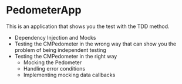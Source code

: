 # PedometerApp
This is an application that shows you the test with the TDD method.

* Dependency Injection and Mocks
* Testing the CMPedometer in the wrong way that can show you the problem of being independent testing
* Testing the CMPedometer in the right way
  * Mocking the Pedometer
  * Handling error conditions
  * Implementing mocking data callbacks
